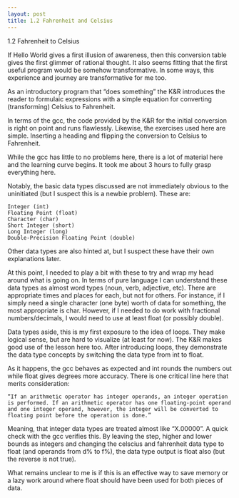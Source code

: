 ```yaml
---
layout: post
title: 1.2 Fahrenheit and Celsius
---
```


1.2 Fahrenheit to Celsius 


If Hello World gives a first illusion of awareness, then this conversion table gives the first glimmer of rational thought. It also seems fitting that the first useful program would be somehow transformative. In some ways, this experience and journey are transformative for me too. 

As an introductory program that “does something” the K&R introduces the reader to formulaic expressions with a simple equation for converting (transforming) Celsius to Fahrenheit. 

In terms of the gcc, the code provided by the K&R for the initial conversion is right on point and runs flawlessly. Likewise, the exercises used here are simple. Inserting a heading and flipping the conversion to Celsius to Fahrenheit.  

While the gcc has little to no problems here, there is a lot of material here and the learning curve begins. It took me about 3 hours to fully grasp everything here. 

Notably, the basic data types discussed are not immediately obvious to the uninitiated (but I suspect this is a newbie problem). These are: 

    Integer (int)
    Floating Point (float)
    Character (char)
    Short Integer (short)
    Long Integer (long)
    Double-Precision Floating Point (double)

Other data types are also hinted at, but I suspect these have their own explanations later. 

At this point, I needed to play a bit with these to try and wrap my head around what is going on. In terms of pure language I can understand these data types as almost word types (noun, verb, adjective, etc). There are appropriate times and places for each, but not for others. For instance, if I simply need a single character (one byte) worth of data for something, the most appropriate is char. However, if I needed to do work with fractional numbers/decimals, I would need to use at least float (or possibly double). 

Data types aside, this is my first exposure to the idea of loops. They make logical sense, but are hard to visualize (at least for now). The K&R makes good use of the lesson here too. After introducing loops, they demonstrate the data type concepts by switching the data type from int to float. 

As it happens, the gcc behaves as expected and int rounds the numbers out while float gives degrees more accuracy. There is one critical line here that merits consideration: 


    “If an arithmetic operator has integer operands, an integer operation is performed. If an arithmetic operator has one floating-point operand and one integer operand, however, the integer will be converted to floating point before the operation is done.”

Meaning, that integer data types are treated almost like “X.00000”. A quick check with the gcc verifies this. By leaving the step, higher and lower bounds as integers and changing the celscius and fahrenheit data type to float (and operands from d% to f%), the data type output is float also (but the reverse is not true).

What remains unclear to me is if this is an effective way to save memory or a lazy work around where float should have been used for both pieces of data.
 
